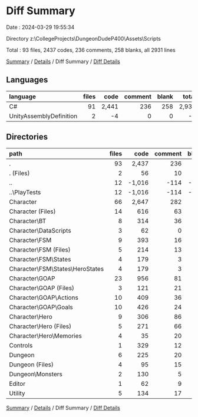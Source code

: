 # Diff Summary

Date : 2024-03-29 19:55:34

Directory z:\\CollegeProjects\\DungeonDudeP400\\Assets\\Scripts

Total : 93 files,  2437 codes, 236 comments, 258 blanks, all 2931 lines

[Summary](results.md) / [Details](details.md) / Diff Summary / [Diff Details](diff-details.md)

## Languages
| language | files | code | comment | blank | total |
| :--- | ---: | ---: | ---: | ---: | ---: |
| C# | 91 | 2,441 | 236 | 258 | 2,935 |
| UnityAssemblyDefinition | 2 | -4 | 0 | 0 | -4 |

## Directories
| path | files | code | comment | blank | total |
| :--- | ---: | ---: | ---: | ---: | ---: |
| . | 93 | 2,437 | 236 | 258 | 2,931 |
| . (Files) | 2 | 56 | 10 | 10 | 76 |
| .. | 12 | -1,016 | -114 | -183 | -1,313 |
| ..\\PlayTests | 12 | -1,016 | -114 | -183 | -1,313 |
| Character | 66 | 2,647 | 282 | 364 | 3,293 |
| Character (Files) | 14 | 616 | 63 | 102 | 781 |
| Character\\BT | 8 | 314 | 36 | 40 | 390 |
| Character\\DataScripts | 3 | 62 | 0 | 8 | 70 |
| Character\\FSM | 9 | 393 | 16 | 56 | 465 |
| Character\\FSM (Files) | 5 | 214 | 13 | 31 | 258 |
| Character\\FSM\\States | 4 | 179 | 3 | 25 | 207 |
| Character\\FSM\\States\\HeroStates | 4 | 179 | 3 | 25 | 207 |
| Character\\GOAP | 23 | 956 | 81 | 122 | 1,159 |
| Character\\GOAP (Files) | 3 | 121 | 21 | 19 | 161 |
| Character\\GOAP\\Actions | 10 | 409 | 36 | 40 | 485 |
| Character\\GOAP\\Goals | 10 | 426 | 24 | 63 | 513 |
| Character\\Hero | 9 | 306 | 86 | 36 | 428 |
| Character\\Hero (Files) | 5 | 271 | 66 | 24 | 361 |
| Character\\Hero\\Memories | 4 | 35 | 20 | 12 | 67 |
| Controls | 1 | 329 | 12 | 19 | 360 |
| Dungeon | 6 | 225 | 20 | 23 | 268 |
| Dungeon (Files) | 4 | 95 | 15 | 10 | 120 |
| Dungeon\\Monsters | 2 | 130 | 5 | 13 | 148 |
| Editor | 1 | 62 | 9 | 8 | 79 |
| Utility | 5 | 134 | 17 | 17 | 168 |

[Summary](results.md) / [Details](details.md) / Diff Summary / [Diff Details](diff-details.md)